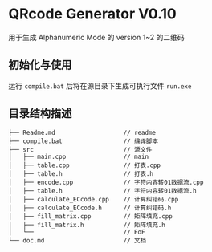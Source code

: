 QRcode Generator V0.10 
===========================
用于生成 Alphanumeric Mode 的 version 1~2 的二维码

## 初始化与使用

运行 `compile.bat` 后将在源目录下生成可执行文件 `run.exe`

## 目录结构描述

```
├── Readme.md                   // readme
├── compile.bat                 // 编译脚本
├── src                         // 源文件
│   ├── main.cpp                // main
│   ├── table.cpp               // 打表.cpp
│   ├── table.h                 // 打表.h
│   ├── encode.cpp              // 字符内容转01数据流.cpp
│   ├── table.h                 // 字符内容转01数据流.h
│   ├── calculate_ECcode.cpp    // 计算纠错码.cpp
│   ├── calculate_ECcode.h      // 计算纠错码.h
│   ├── fill_matrix.cpp         // 矩阵填充.cpp
│   ├── fill_matrix.h           // 矩阵填充.h
│   └──                         // EoF
└── doc.md                      // 文档
```